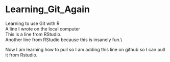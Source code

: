 # Learning_Git_Again
Learning to use Git with R \
A line I wrote on the local computer\
This is a line from RStudio. \
Another line from RStudio because this is insanely fun.\

Now I am learning how to pull so I am adding this line on github so I can pull it from Rstudio.

